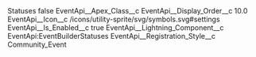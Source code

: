 <?xml version="1.0" encoding="UTF-8"?>
<CustomMetadata xmlns="http://soap.sforce.com/2006/04/metadata" xmlns:xsi="http://www.w3.org/2001/XMLSchema-instance" xmlns:xsd="http://www.w3.org/2001/XMLSchema">
    <label>Statuses</label>
    <protected>false</protected>
    <values>
        <field>EventApi__Apex_Class__c</field>
        <value xsi:nil="true"/>
    </values>
    <values>
        <field>EventApi__Display_Order__c</field>
        <value xsi:type="xsd:double">10.0</value>
    </values>
    <values>
        <field>EventApi__Icon__c</field>
        <value xsi:type="xsd:string">/icons/utility-sprite/svg/symbols.svg#settings</value>
    </values>
    <values>
        <field>EventApi__Is_Enabled__c</field>
        <value xsi:type="xsd:boolean">true</value>
    </values>
    <values>
        <field>EventApi__Lightning_Component__c</field>
        <value xsi:type="xsd:string">EventApi:EventBuilderStatuses</value>
    </values>
    <values>
        <field>EventApi__Registration_Style__c</field>
        <value xsi:type="xsd:string">Community_Event</value>
    </values>
</CustomMetadata>
